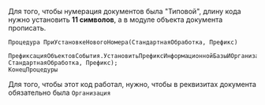 Для того, чтобы нумерация документов была "Типовой", длину кода нужно установить **11 символов**, а в модуле объекта документа прописать. 
```bsl
Процедура ПриУстановкеНовогоНомера(СтандартнаяОбработка, Префикс)
    ПрефиксацияОбъектовСобытия.УстановитьПрефиксИнформационнойБазыИОрганизации(ЭтотОбъект, СтандартнаяОбработка, Префикс);
КонецПроцедуры
```
Для того, чтобы этот код работал, нужно, чтобы в реквизитах документа обязательно была `Организация`